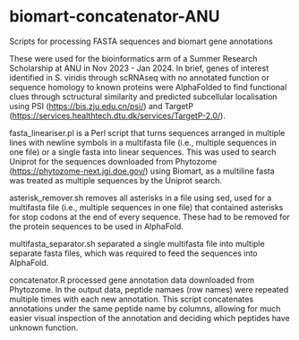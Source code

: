 # biomart-concatenator-ANU
Scripts for processing FASTA sequences and biomart gene annotations

These were used for the bioinformatics arm of a Summer Research Scholarship at ANU in Nov 2023 - Jan 2024. In brief, genes of interest identified in S. viridis through scRNAseq with no annotated function or sequence homology to known proteins were AlphaFolded to find functional clues through sctructural similarity and predicted subcellular localisation using PSI (https://bis.zju.edu.cn/psi/) and TargetP (https://services.healthtech.dtu.dk/services/TargetP-2.0/). 

fasta_lineariser.pl is a Perl script that turns sequences arranged in multiple lines with newline symbols in a multifasta file (i.e., multiple sequences in one file) or a single fasta into linear sequences. This was used to search Uniprot for the sequences downloaded from Phytozome (https://phytozome-next.jgi.doe.gov/) using Biomart, as a multiline fasta was treated as multiple sequences by the Uniprot search. 

asterisk_remover.sh removes all asterisks in a file using sed, used for a multifasta file (i.e., multiple sequences in one file) that contained asterisks for stop codons at the end of every sequence. These had to be removed for the protein sequences to be used in AlphaFold. 

multifasta_separator.sh separated a single multifasta file into multiple separate fasta files, which was required to feed the sequences into AlphaFold. 

concatenator.R processed gene annotation data downloaded from Phytozome. In the output data, peptide namaes (row names) were repeated multiple times with each new annotation. This script concatenates annotations under the same peptide name by columns, allowing for much easier visual inspection of the annotation and deciding which peptides have unknown function. 
